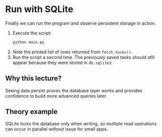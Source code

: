 # Run with SQLite
Finally we can run the program and observe persistent storage in action.

1. Execute the script:
   ```bash
   python main.py
   ```
2. Note the printed list of rows returned from `fetch_tasks()`.
3. Run the script a second time. The previously saved tasks should still appear because they were stored in `db.sqlite3`.

## Why this lecture?
Seeing data persist proves the database layer works and provides confidence to build more advanced queries later.

## Theory example
SQLite locks the database only when writing, so multiple read operations can occur in parallel without issue for small apps.

